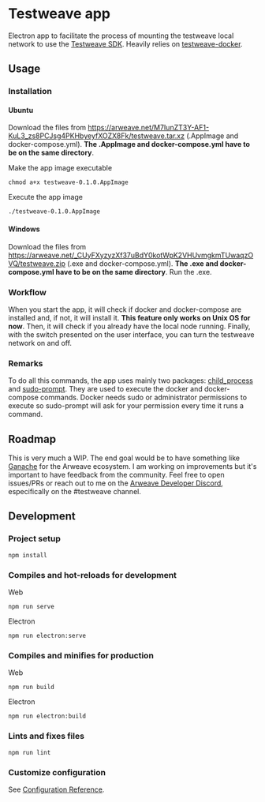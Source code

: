 # Testweave app

Electron app to facilitate the process of mounting the testweave local network to use the [Testweave SDK](https://github.com/ArweaveTeam/testweave-sdk). Heavily relies on [testweave-docker](https://github.com/ArweaveTeam/testweave-docker).

## Usage

### Installation

#### Ubuntu

Download the files from <https://arweave.net/M7IunZT3Y-AF1-KuL3_zs8PCJsg4PKHbyeyfXOZX8Fk/testweave.tar.xz> (.AppImage and docker-compose.yml). **The .AppImage and docker-compose.yml have to be on the same directory**.
 
Make the app image executable

```
chmod a+x testweave-0.1.0.AppImage
```

Execute the app image

```
./testweave-0.1.0.AppImage
```

#### Windows

Download the files from <https://arweave.net/_CUyFXyzyzXf37uBdY0kotWpK2VHUvmgkmTUwaqzOVQ/testweave.zip> (.exe and docker-compose.yml). **The .exe and docker-compose.yml have to be on the same directory**. Run the .exe.

### Workflow

When you start the app, it will check if docker and docker-compose are installed and, if not, it will install it. **This feature only works on Unix OS for now**. Then, it will check if you already have the local node running. Finally, with the switch presented on the user interface, you can turn the testweave network on and off.

### Remarks

To do all this commands, the app uses mainly two packages: [child_process](https://www.npmjs.com/package/child_process) and [sudo-prompt](https://www.npmjs.com/package/sudo-prompt). They are used to execute the docker and docker-compose commands. Docker needs sudo or administrator permissions to execute so sudo-prompt will ask for your permission every time it runs a command.

## Roadmap

This is very much a WIP. The end goal would be to have something like [Ganache](https://www.trufflesuite.com/ganache) for the Arweave ecosystem. I am working on improvements but it's important to have feedback from the community. Feel free to open issues/PRs or reach out to me on the [Arweave Developer Discord](https://discord.com/invite/BXk8tq7), especifically on the #testweave channel.

## Development

### Project setup
```
npm install
```

### Compiles and hot-reloads for development

Web

```
npm run serve
```

Electron

```
npm run electron:serve
```

### Compiles and minifies for production

Web

```
npm run build
```

Electron

```
npm run electron:build
```

### Lints and fixes files
```
npm run lint
```

### Customize configuration
See [Configuration Reference](https://cli.vuejs.org/config/).
